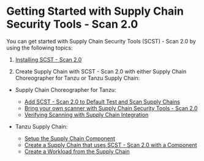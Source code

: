 # Getting Started with Supply Chain Security Tools - Scan 2.0

You can get started with Supply Chain Security Tools (SCST) - Scan 2.0 by using the following topics:

1. [Installing SCST - Scan 2.0](./install-app-scanning.hbs.md)

2. Create Supply Chain with SCST - Scan 2.0 with either Supply Chain Choreographer for Tanzu or Tanzu Supply Chain:

* Supply Chain Choreographer for Tanzu:
  * [Add SCST - Scan 2.0 to Default Test and Scan Supply Chains](./integrate-app-scanning.hbs.md)
  * [Bring your own scanner with Supply Chain Security Tools - Scan 2.0](./bring-your-own-scanner.hbs.md)
  * [Verifying Scanning with Supply Chain Integration](./verify-app-scanning-supply-chain.hbs.md)

* Tanzu Supply Chain:
  * [Setup the Supply Chain Component](./setup-supply-chain-component.md)
  * [Create a Supply Chain that uses SCST - Scan 2.0 with a Component](./create-supply-chain-with-app-scanning.md)
  * [Create a Workload from the Supply Chain](./create-supply-chain-workload.md)
